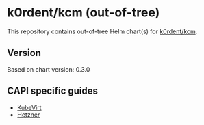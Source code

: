 # k0rdent/kcm (out-of-tree)

This repository contains out-of-tree Helm chart(s) for [k0rdent/kcm](https://docs.k0rdent.io/v0.3.0/quickstarts/quickstart-1-mgmt-node-and-cluster/#install-k0rdent).

## Version

Based on chart version: 0.3.0

## CAPI specific guides

- [KubeVirt](/KUBEVIRT.md)
- [Hetzner](/HETZNER.md)
